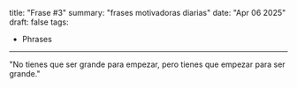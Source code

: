 title: "Frase #3"
summary: "frases motivadoras diarias"
date: "Apr 06 2025"
draft: false
tags:
- Phrases
---

"No tienes que ser grande para empezar, pero tienes que empezar para ser grande."
